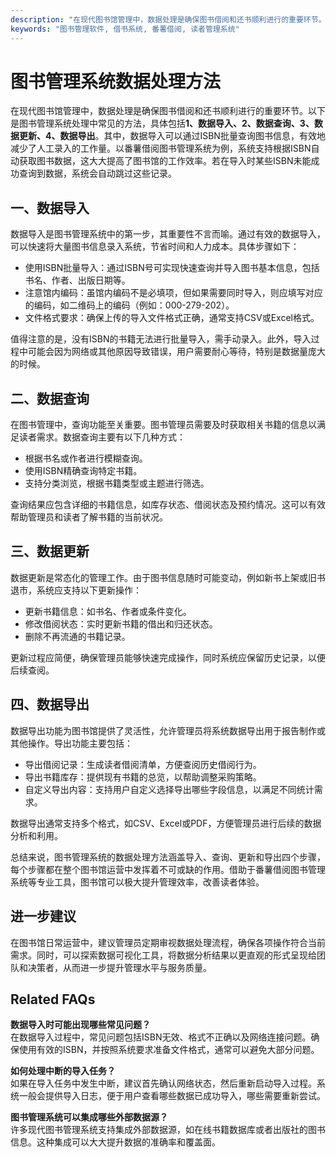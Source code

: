 ```yaml
---
description: "在现代图书馆管理中，数据处理是确保图书借阅和还书顺利进行的重要环节。以下是图书管理系统处理中常见的方法，具体包括**1、数据导入、2、数据查询、3、数据更新、4、数据导出**。其中，数据导入可以通过ISBN批量查询图书信息，有效地减少了人工录入的工作量。以番薯借阅图书管理系统为例，系统支持根据ISBN自动获取图书数据，这大大提高了图书馆的工作效率。若在导入时某些ISBN未能成功查询到数据，系统会自动跳过这些记录。"
keywords: "图书管理软件, 借书系统, 番薯借阅, 读者管理系统"
---
```

# 图书管理系统数据处理方法

在现代图书馆管理中，数据处理是确保图书借阅和还书顺利进行的重要环节。以下是图书管理系统处理中常见的方法，具体包括**1、数据导入、2、数据查询、3、数据更新、4、数据导出**。其中，数据导入可以通过ISBN批量查询图书信息，有效地减少了人工录入的工作量。以番薯借阅图书管理系统为例，系统支持根据ISBN自动获取图书数据，这大大提高了图书馆的工作效率。若在导入时某些ISBN未能成功查询到数据，系统会自动跳过这些记录。

## **一、数据导入**

数据导入是图书管理系统中的第一步，其重要性不言而喻。通过有效的数据导入，可以快速将大量图书信息录入系统，节省时间和人力成本。具体步骤如下：

- 使用ISBN批量导入：通过ISBN号可实现快速查询并导入图书基本信息，包括书名、作者、出版日期等。
- 注意馆内编码：虽馆内编码不是必填项，但如果需要同时导入，则应填写对应的编码，如二维码上的编码（例如：000-279-202）。
- 文件格式要求：确保上传的导入文件格式正确，通常支持CSV或Excel格式。

值得注意的是，没有ISBN的书籍无法进行批量导入，需手动录入。此外，导入过程中可能会因为网络或其他原因导致错误，用户需要耐心等待，特别是数据量庞大的时候。

## **二、数据查询**

在图书管理中，查询功能至关重要。图书管理员需要及时获取相关书籍的信息以满足读者需求。数据查询主要有以下几种方式：

- 根据书名或作者进行模糊查询。
- 使用ISBN精确查询特定书籍。
- 支持分类浏览，根据书籍类型或主题进行筛选。

查询结果应包含详细的书籍信息，如库存状态、借阅状态及预约情况。这可以有效帮助管理员和读者了解书籍的当前状况。

## **三、数据更新**

数据更新是常态化的管理工作。由于图书信息随时可能变动，例如新书上架或旧书退市，系统应支持以下更新操作：

- 更新书籍信息：如书名、作者或条件变化。
- 修改借阅状态：实时更新书籍的借出和归还状态。
- 删除不再流通的书籍记录。

更新过程应简便，确保管理员能够快速完成操作，同时系统应保留历史记录，以便后续查阅。

## **四、数据导出**

数据导出功能为图书馆提供了灵活性，允许管理员将系统数据导出用于报告制作或其他操作。导出功能主要包括：

- 导出借阅记录：生成读者借阅清单，方便查阅历史借阅行为。
- 导出书籍库存：提供现有书籍的总览，以帮助调整采购策略。
- 自定义导出内容：支持用户自定义选择导出哪些字段信息，以满足不同统计需求。

数据导出通常支持多个格式，如CSV、Excel或PDF，方便管理员进行后续的数据分析和利用。

总结来说，图书管理系统的数据处理方法涵盖导入、查询、更新和导出四个步骤，每个步骤都在整个图书馆运营中发挥着不可或缺的作用。借助于番薯借阅图书管理系统等专业工具，图书馆可以极大提升管理效率，改善读者体验。

## 进一步建议

在图书馆日常运营中，建议管理员定期审视数据处理流程，确保各项操作符合当前需求。同时，可以探索数据可视化工具，将数据分析结果以更直观的形式呈现给团队和决策者，从而进一步提升管理水平与服务质量。

## **Related FAQs**

**数据导入时可能出现哪些常见问题？**  
在数据导入过程中，常见问题包括ISBN无效、格式不正确以及网络连接问题。确保使用有效的ISBN，并按照系统要求准备文件格式，通常可以避免大部分问题。

**如何处理中断的导入任务？**  
如果在导入任务中发生中断，建议首先确认网络状态，然后重新启动导入过程。系统一般会提供导入日志，便于用户查看哪些数据已成功导入，哪些需要重新尝试。

**图书管理系统可以集成哪些外部数据源？**  
许多现代图书管理系统支持集成外部数据源，如在线书籍数据库或者出版社的图书信息。这种集成可以大大提升数据的准确率和覆盖面。

